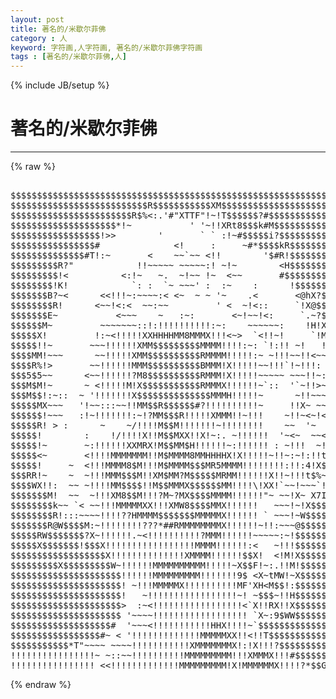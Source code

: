 ```yaml
---
layout: post
title: 著名的/米歇尔菲佛
category : 人
keyword: 字符画,人字符画, 著名的/米歇尔菲佛字符画
tags : [著名的/米歇尔菲佛,人]
---
```

{% include JB/setup %}
# 著名的/米歇尔菲佛
---
{% raw %}
<pre>

$$$$$$$$$$$$$$$$$$$$$$$$$$$$$$$$$$$$$$$$$$$$$$$$$$$$$$$$$$$$$$$$$
$$$$$$$$$$$$$$$$$$$$$$$$$$R$$$$$$$$$$$XM$$$$$$$$$$$$$$$$$$$$$$$$$
$$$$$$$$$$$$$$$$$$$$$$$R$%&lt;:.&#039;#&quot;XTTF&quot;!~!T$$$$$$?#$$$$$$$$$$$$$$$$
$$$$$$$$$$$$$$$$$$$$*!~           &#039; &#039;~!!XRt8$$$k#M$$$$$$$$$$$$$$$
$$$$$$$$$$$$$$$$$!&gt;&gt;        &#039;       ` ` :!~#$$$$$i?$$$$$$$$$$$$$$
$$$$$$$$$$$$$$$$#              &lt;!     :     ~#*$$$$kR$$$$$$$$$$$$
$$$$$$$$$$$$$$#T!:~       &lt;    ~~`~~ &lt;!!        &#039;$#R!$$$$$$$$$$$$
$$$$$$$$$R?&quot;            !!~~~~~ ~~~~~:! ~!~        &lt;H$$$$$$$$$$$$
$$$$$$$$$!&lt;          &lt;:!~   ~.  ~!~~ !~  &lt;~~       #$$$$$$$$$$$$$
$$$$$$$$!K!            `: :  `~ ~~~&#039; :  :~    :      !$$$$$$$$$$$
$$$$$$$B?~&lt;      &lt;&lt;!!!~:~~~~:&lt; &lt;~  ~ ~ &#039;~    .&lt;       &lt;@hX?$$$$$$
$$$$$$$$R!      &lt;~~!&lt;:&lt;  ~~:~~         &#039; &lt;  ~!&lt;::     `!X@$$$$$$$
$$$$$$$E~           &lt;~~~    ~   :~:       &lt;~!~~!&lt;:     `.~?$M$$$$
$$$$$$M~         ~~~~~~~::!:!!!!!!!!!!:~:    ~~~~~~:    !H!XX$$$$
$$$$$X!         !:~&lt;!!!!!XXHHHHMM8MMMX!!!&lt;~&gt;  `&lt;!!~!     `!MM$$$$
$$$$$!!~       ~~~!!!!!!XMM$$$$$$$$$MMMM!!!!:~: `!:!! ~!   !:@$$$
$$$$MM!~~~      ~~!!!!!XMM$$$$$$$$$$RMMMM!!!!!:~ ~!!!~~!!&lt;~~!$$$$
$$$$R%!&gt;       ~~!!!!!!MMM$$$$$$$$$$BMMM!X!!!!!~~!!!`!~!!!:  R$$R
$$$5$5~~      &lt;~~!!!!!!?M8$$$$$$$$$$RMMM!X!!!!!~~~~~ ~~~!!~: !#R$
$$$M$M!~      ~ &lt;!!!!!M!X$$$$$$$$$$$RMMMX!!!!!!~`::  &#039;`~!!&gt;~~~~!$
$$$M$$!:~::  ~ &#039;!!!!!!!X$$$$$$$$$$$$$$MMMH!!!!!~      ~!!~~~~~~~9
$$$$$MX~~~   &#039;!~~:::~~!!MM$$R$$$$$$#?!!!!!!!!!!~     !!X~ ~~~~~ ~
$$$$$$!~~~   :!~!!!!!!!:~!?MM$$$R!!!!!XMMM!!~!!!    ~!!~&lt;~!&lt;~!~ &#039;
$$$$$R! &gt; :      ~    ~/!!!!M$$M!!!!!!!~!!!!!!!!    ~~  &#039;~  !!~XW
$$$$$!        :    !/!!!!X!!M$$MXX!!X!~:. ~!!!!!!  &#039;~&lt;~  ~~&lt;!M!R$
$$$$$!~       ~:!!!!!!XXMRX!M$$MM$H!!!!!!~:!!!!!! : ~!!!  ~!!$$$$
$$$$$&lt;~       &lt;!!!!MMMMMMM!!M$MMMM8MMHHHHX!X!!!!!~!!~:~!:!!t!9$$$
$$$$$!     ~  &lt;!!!MMMM8$M!!!M$MMMM$$$MR5MMMM!!!!!!!!:!!:4!X$!!$$$
$$$RR!~    ~  ~!!!MMM$$$M!!XM$MM?M$$$$$MRMM!!!!!!X!!~!!!t$%~~!$$$
$$$$WX!!:  ~~ ~!!!!MM$$$$!!M$$MMMX$$$$$$MM!!!!\!XX!`~~!~~~`!!!$$$
$$$$$$$M!  ~~  ~!!!XM8$$M!!!?M~?MX$$$$MMMM!!!!!!&quot;~ ~~!X~ X7I$X$$$
$$$$$$$$k~~ `&lt; ~~!!!MMMMMXX!!!XMW8$$$$MMX!!!!!!   ~~~!~!X$$$M$$$$
$$$$$$$$R!:::~~~~!!!!??HMMMM$$$$$$$MMMMMX!!!!!! ` ~~~!~W$$$$$$$$$
$$$$$$$R@W$$$$M:~!!!!!!!!???*##RMMMMMMMMX!!!!!!~!!:~~~@$$$$$$$$$$
$$$$$RW$$$$$$$?X~!!!!!!.~&lt;!!!!!!!!!!?MMM!!!!!!~~~~~:~!$$$$$$$$$$$
$$$$$X$$$$$$$!$$$X!!!!!!!!!!!!!!!!!MMMM!!!!!!:&lt;   ~!!!$$$$$$$$$$$
$$$$$$$$$$$$$$$$$$X!!!!!!!!!!!!!!XMMMM!!!!!!$$X!  &lt;!M!X$$$$$$$$$$
$$$$$$$$$X$$$$$$$$$W~!!!!!!MMMMMMMMMM!!!!!~X$$F!~:.!!M!$$$$$$$$$$
$$$$$$$$$$$$$$$$$$$$$!!!!!!MMMMMMMMM!!!!!!!9$ &lt;X~tMW!~X$$$$$$$$$$
$$$$$$$$$$$$$$$$$$$$$! ~!!!MMMMMX!!!!!!!!!!MF&#039;XH&lt;M$$!:$$$$$$$$$$$
$$$$$$$$$$$$$$$$$$$$$!   ~!!!!!!!!!!!!!!!!!~! ~$$$~!!H$$$$$$$$$$$
$$$$$$$$$$$$$$$$$$$$$&gt;  :~&lt;!!!!!!!!!!!!!!!!!&lt;`X!!RX!!X$$$$$$$$$$$
$$$$$$$$$$$$$$$$$$$$$ &#039;~~~~!!!!!!!!!!!!!!!!!! `X~:9$WW$$$$$$$$$$$
$$$$$$$$$$$$$$$$$$$#  &#039;~~~&lt;!!!!!!!!!!!HHX!!!!~`$$$$$$$$$$$$$$$$$$
$$$$$$$$$$$$$$$$$#~ &lt; &#039;!!!!!!!!!!!!!MMMMMXX!!&lt;!!T$$$$$$$$$$$$$$$$
$$$$$$$$$$$*T&quot;~~~~ ~~~~!!!!!!!!!!!XMMMMMMMX!:!X!!!?$$$$$$$$$$$$$$
!!!!!!!!!!!!!!!!~ ~::~~!!!!!!!!!!MMMMMMMMM!!!XMMMX!!!#$$$$$$$$$$$
!!!!!!!!!!!!!!!! &lt;&lt;!!!!!!!!!!!!!MMMMMMMMM!X!MMMMMMX!!!!?*$$Gilo94 </pre>
{% endraw %}

